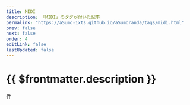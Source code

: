 ```yaml
---
title: MIDI
description: 「MIDI」のタグが付いた記事
permalink: "https://aSumo-1xts.github.io/aSumoranda/tags/midi.html"
prev: false
next: false
order: 4
editLink: false
lastUpdated: false
---
```


<script lang="ts" setup>
    import TaggedPostList   from "../.vitepress/components/TaggedPostList.vue"
    import PostCounter      from "../.vitepress/components/PostCounter.vue"
</script>

# {{ $frontmatter.description }}

<span class="text-base"><PostCounter tag="midi" /></span>件

<TaggedPostList tag="midi" />
